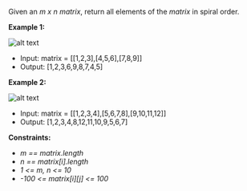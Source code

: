 Given an _m x n_ _matrix_, return all elements of the _matrix_ in spiral order.

**Example 1:**

![alt text](https://assets.leetcode.com/uploads/2020/11/13/spiral1.jpg)

- Input: matrix = [[1,2,3],[4,5,6],[7,8,9]]
- Output: [1,2,3,6,9,8,7,4,5]

**Example 2:**

![alt text](https://assets.leetcode.com/uploads/2020/11/13/spiral.jpg)

- Input: matrix = [[1,2,3,4],[5,6,7,8],[9,10,11,12]]
- Output: [1,2,3,4,8,12,11,10,9,5,6,7]

**Constraints:**

- _m == matrix.length_
- _n == matrix[i].length_
- _1 <= m, n <= 10_
- _-100 <= matrix[i][j] <= 100_